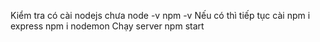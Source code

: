 Kiểm tra có cài nodejs chưa
    node -v
    npm -v 
Nếu có thì tiếp tục cài
    npm i express 
    npm i nodemon
Chạy server
    npm start
